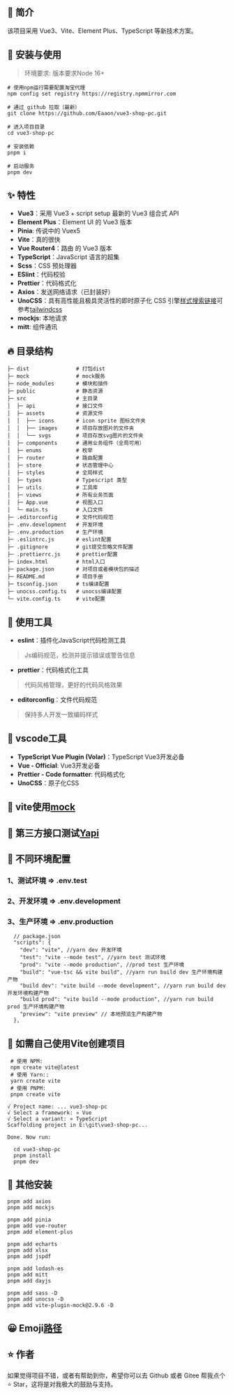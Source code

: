 ## 🎨 简介
该项目采用 Vue3、Vite、Element Plus、TypeScript 等新技术方案。

## 🌈 安装与使用
> 环境要求: 版本要求Node 16+

```
# 使用npm运行需要配置淘宝代理
npm config set registry https://registry.npmmirror.com

# 通过 github 拉取（最新）
git clone https://github.com/Eaaon/vue3-shop-pc.git

# 进入项目目录
cd vue3-shop-pc

# 安装依赖
pnpm i

# 启动服务
pnpm dev
```

## ✨ 特性

- **Vue3**：采用 Vue3 + script setup 最新的 Vue3 组合式 API
- **Element Plus**：Element UI 的 Vue3 版本
- **Pinia**: 传说中的 Vuex5
- **Vite**：真的很快
- **Vue Router4**：路由 的 Vue3 版本
- **TypeScript**：JavaScript 语言的超集
- **Scss**：CSS 预处理器
- **ESlint**：代码校验
- **Prettier**：代码格式化
- **Axios**：发送网络请求（已封装好）
- **UnoCSS**：具有高性能且极具灵活性的即时原子化 CSS 引擎[样式搜索链接](https://unocss.dev/interactive/)可参考[tailwindcss](https://tailwindcss.com/docs/margin)
- **mockjs**: 本地请求
- **mitt**: 组件通讯

## 🔥 目录结构
```
├─ dist               # 打包dist
├─ mock               # mock服务
├─ node_modules       # 模块和插件
├─ public             # 静态资源
├─ src                # 主目录
│  ├─ api             # 接口文件
│  ├─ assets          # 资源文件
│  │  ├── icons       # icon sprite 图标文件夹
│  │  ├── images      # 项目存放图片的文件夹
│  │  └── svgs        # 项目存放svg图片的文件夹
│  ├─ components      # 通用业务组件（全局可用）
│  ├─ enums           # 枚举
│  ├─ router          # 路由配置
│  ├─ store           # 状态管理中心
│  ├─ styles          # 全局样式
│  ├─ types           # Typescript 类型
│  ├─ utils           # 工具库
│  ├─ views           # 所有业务页面
│  ├─ App.vue         # 视图入口
│  └─ main.ts         # 入口文件
├─ .editorconfig      # 文件代码规范
├─ .env.development   # 开发环境
├─ .env.production    # 生产环境
├─ .eslintrc.js       # eslint配置
├─ .gitignore         # git提交忽略文件配置
├─ .prettierrc.js     # prettier配置
├─ index.html         # html入口
├─ package.json       # 对项目或者模块包的描述
├─ README.md          # 项目手册
├─ tsconfig.json      # ts编译配置
├─ unocss.config.ts   # unocss编译配置
└─ vite.config.ts     # vite配置
```

## 🔨 使用工具

- **eslint**：插件化JavaScript代码检测工具
> Js编码规范，检测并提示错误或警告信息

- **prettier**：代码格式化工具
> 代码风格管理，更好的代码风格效果

- **editorconfig**：文件代码规范
> 保持多人开发一致编码样式

## 🔧 vscode工具
- **TypeScript Vue Plugin (Volar)**：TypeScript Vue3开发必备
- **Vue - Official**: Vue3开发必备
- **Prettier - Code formatter**: 代码格式化
- **UnoCSS**：原子化CSS

## 🔑 vite使用[mock](https://www.viterc.cn/en/vite-plugin-mock.html)
## 🔭 第三方接口测试[Yapi](https://yapi.pro/)

## 🎃 不同环境配置
### 1、测试环境 => .env.test
### 2、开发环境 => .env.development
### 3、生产环境 => .env.production

```
  // package.json
  "scripts": {
    "dev": "vite", //yarn dev 开发环境
    "test": "vite --mode test", //yarn test 测试环境
    "prod": "vite --mode production", //prod test 生产环境
    "build": "vue-tsc && vite build", //yarn run build dev 生产环境构建产物
    "build dev": "vite build --mode development", //yarn run build dev 开发环境构建产物
    "build prod": "vite build --mode production", //yarn run build prod 生产环境构建产物
    "preview": "vite preview" // 本地预览生产构建产物
  },
```

## 🎈 如需自己使用Vite创建项目
```
 # 使用 NPM:
 npm create vite@latest
 # 使用 Yarn::
 yarn create vite
 # 使用 PNPM:
 pnpm create vite
```

```
√ Project name: ... vue3-shop-pc
√ Select a framework: » Vue
√ Select a variant: » TypeScript
Scaffolding project in E:\git\vue3-shop-pc...

Done. Now run:

  cd vue3-shop-pc
  pnpm install
  pnpm dev
```

## 🚀 其他安装 
```
pnpm add axios 
pnpm add mockjs

pnpm add pinia
pnpm add vue-router
pnpm add element-plus

pnpm add echarts
pnpm add xlsx
pnpm add jspdf

pnpm add lodash-es
pnpm add mitt
pnpm add dayjs

pnpm add sass -D
pnpm add unocss -D
pnpm add vite-plugin-mock@2.9.6 -D

```

## 😀 Emoji[路径](https://www.emojiall.com/zh-hans/categories/H)

## ⭐ 作者

如果觉得项目不错，或者有帮助到你，希望你可以去 Github 或者 Gitee 帮我点个 ⭐ Star，这将是对我极大的鼓励与支持。